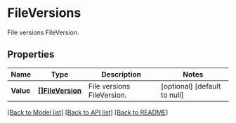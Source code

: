 # FileVersions

File versions FileVersion.

## Properties

Name | Type | Description | Notes
---- | ---- | ----------- | -----
**Value** | [**[]FileVersion**](FileVersion.md) | File versions FileVersion. | [optional] [default to null]

[[Back to Model list]](../README.md#documentation-for-models) [[Back to API list]](../README.md#documentation-for-api-endpoints) [[Back to README]](../README.md)
